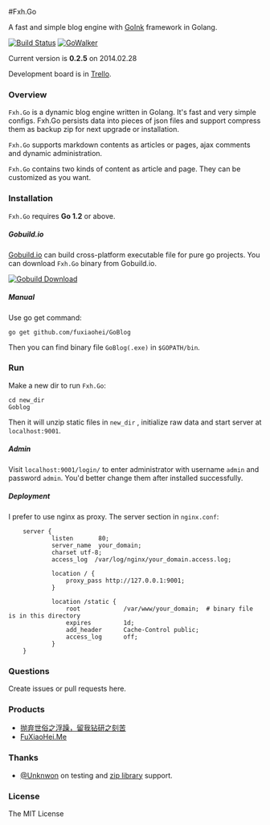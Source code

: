 #Fxh.Go

A fast and simple blog engine with [GoInk](https://github.com/fuxiaohei/GoInk) framework in Golang.

[![Build Status](https://drone.io/github.com/fuxiaohei/GoBlog/status.png)](https://drone.io/github.com/fuxiaohei/GoBlog/latest)
[![GoWalker](http://b.repl.ca/v1/Go_Walker-API_Documentation-green.png)](http://gowalker.org/github.com/fuxiaohei/GoBlog)

Current version is **0.2.5** on 2014.02.28

Development board is in [Trello](https://trello.com/b/7AHrcQL8/fxh-go-with-goink).

### Overview

`Fxh.Go` is a dynamic blog engine written in Golang. It's fast and very simple configs. Fxh.Go persists data into pieces of json files and support compress them as backup zip for next upgrade or installation.

`Fxh.Go` supports markdown contents as articles or pages, ajax comments and dynamic administration.

`Fxh.Go` contains two kinds of content as article and page. They can be customized as you want.

### Installation

`Fxh.Go` requires **Go 1.2** or above.

##### Gobuild.io

[Gobuild.io](http://gobuild.io/) can build cross-platform executable file for pure go projects. You can download `Fxh.Go` binary from Gobuild.io.

[![Gobuild Download](http://gobuild.io/badge/github.com/fuxiaohei/GoBlog/download.png)](http://gobuild.io/github.com/fuxiaohei/GoBlog)

##### Manual

Use go get command:

    go get github.com/fuxiaohei/GoBlog

Then you can find binary file `GoBlog(.exe)` in `$GOPATH/bin`.

### Run

Make a new dir to run `Fxh.Go`:

    cd new_dir
    Goblog

Then it will unzip static files in `new_dir` , initialize raw data and start server at `localhost:9001`.

##### Admin

Visit `localhost:9001/login/` to enter administrator with username `admin` and password `admin`. You'd better change them after installed successfully.

##### Deployment

I prefer to use nginx as proxy. The server section in `nginx.conf`:

        server {
                listen       80;
                server_name  your_domain;
                charset utf-8;
                access_log  /var/log/nginx/your_domain.access.log;

                location / {
                    proxy_pass http://127.0.0.1:9001;
                }

                location /static {
                    root            /var/www/your_domain;  # binary file is in this directory
                    expires         1d;
                    add_header      Cache-Control public;
                    access_log      off;
                }
        }

### Questions

Create issues or pull requests here.

### Products

* [抛弃世俗之浮躁，留我钻研之刻苦](http://wuwen.org)
* [FuXiaoHei.Me](http://fuxiaohei.me)

### Thanks

* [@Unknwon](https://github.com/Unknwon) on testing and [zip library](https://github.com/Unknwon/cae) support.

### License

The MIT License


